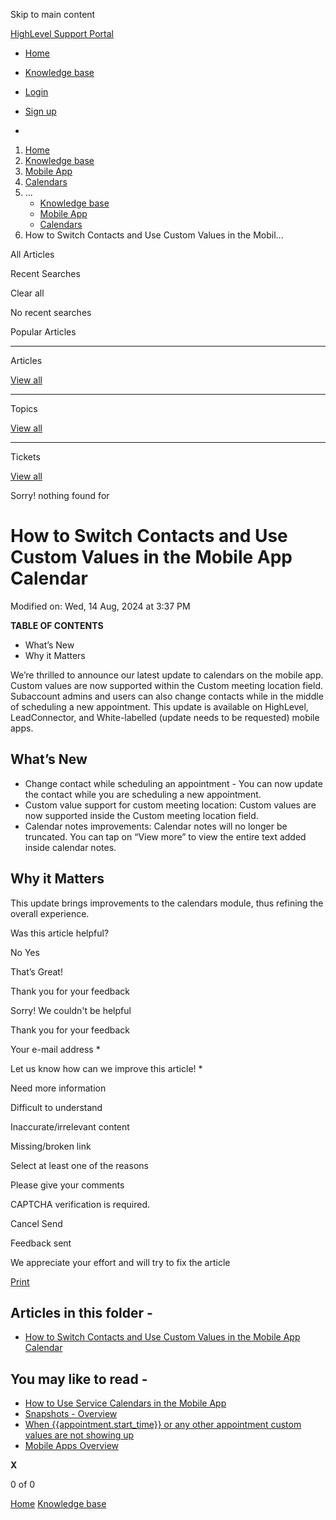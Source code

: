 Skip to main content

[ HighLevel Support Portal ](https://help.gohighlevel.com)

  * [ Home ](/support/home)
  * [ Knowledge base ](/support/solutions)

  * [Login](/support/login)
  * [Sign up](/support/signup)
  * 

  1. [Home](/support/home)
  2. [Knowledge base](/support/solutions)
  3. [Mobile App](/support/solutions/48000455168)
  4. [Calendars](/support/solutions/folders/155000000768)
  5. ... 
     * [Knowledge base](/support/solutions)
     * [Mobile App](/support/solutions/48000455168)
     * [Calendars](/support/solutions/folders/155000000768)
  6. How to Switch Contacts and Use Custom Values in the Mobil...

All  Articles 

Recent Searches

Clear all

No recent searches

Popular Articles

* * *

Articles

[View all](/support/search/solutions)

* * *

Topics

[View all](/support/search/topics)

* * *

Tickets

[View all](/support/search/tickets)

Sorry! nothing found for   

# How to Switch Contacts and Use Custom Values in the Mobile App Calendar

Modified on: Wed, 14 Aug, 2024 at 3:37 PM

**TABLE OF CONTENTS**

  * What’s New
  * Why it Matters

We’re thrilled to announce our latest update to calendars on the mobile app. Custom values are now supported within the Custom meeting location field. Subaccount admins and users can also change contacts while in the middle of scheduling a new appointment. This update is available on HighLevel, LeadConnector, and White-labelled (update needs to be requested) mobile apps.

## **What’s New**

  * Change contact while scheduling an appointment - You can now update the contact while you are scheduling a new appointment.
  * Custom value support for custom meeting location: Custom values are now supported inside the Custom meeting location field.
  * Calendar notes improvements: Calendar notes will no longer be truncated. You can tap on “View more” to view the entire text added inside calendar notes.

## **Why it Matters**

This update brings improvements to the calendars module, thus refining the overall experience.

Was this article helpful?

No  Yes 

That’s Great!

Thank you for your feedback

Sorry! We couldn't be helpful

Thank you for your feedback

Your e-mail address *

Let us know how can we improve this article! *

Need more information 

Difficult to understand 

Inaccurate/irrelevant content 

Missing/broken link 

Select at least one of the reasons 

Please give your comments 

CAPTCHA verification is required. 

Cancel  Send 

Feedback sent

We appreciate your effort and will try to fix the article

[Print](javascript:print\(\))

## Articles in this folder -

  * [How to Switch Contacts and Use Custom Values in the Mobile App Calendar](/support/solutions/articles/155000003074-how-to-switch-contacts-and-use-custom-values-in-the-mobile-app-calendar)

## You may like to read -

  * [How to Use Service Calendars in the Mobile App](/support/solutions/articles/155000003048-how-to-use-service-calendars-in-the-mobile-app)
  * [Snapshots - Overview](/support/solutions/articles/48000982511-snapshots-overview)
  * [When {{appointment.start_time}} or any other appointment custom values are not showing up](/support/solutions/articles/48001181948-when-appointment-start-time-or-any-other-appointment-custom-values-are-not-showing-up)
  * [Mobile Apps Overview](/support/solutions/articles/155000001702-mobile-apps-overview)

**X**

0 of 0 []()

[Home](/support/home) [Knowledge base](/support/solutions)
